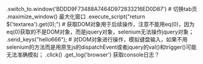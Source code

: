 
.switch_to.window('BDDD9F73488A7464D972833216ED0D87')  # 切换tab页
.maximize_window() 最大化窗口
.execute_script("return $('textarea').get(0);")  # 获取DOM对象用于后续操作，注意不能用eq(0)，因为eq(0)获取的不是DOM对象，而是jquery对象，selenium无法操作jquery对象；
.send_keys("hello666");  # 对DOM对象进行操作，模拟键盘输入，如果不用selenium的方法而是用原生js的dispatchEvent或者jquery的val()和trigger()可能无法准确模拟；
.click()
.get_log('browser') 获取console日志？